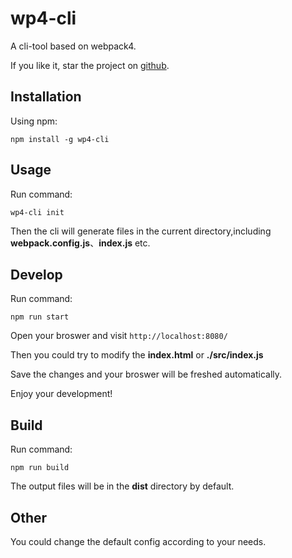 # wp4-cli

A cli-tool based on webpack4.

If you like it, star the project on [github](https://github.com/WindTraveler/wp4-cli).

## Installation
Using npm:
```
npm install -g wp4-cli
```
## Usage
Run command:
```
wp4-cli init
```
Then the cli will generate files in the current directory,including **webpack.config.js**、**index.js** etc.

## Develop
Run command:
```
npm run start
```
Open your broswer and visit `http://localhost:8080/`

Then you could try to modify the **index.html** or **./src/index.js**

Save the changes and your broswer will be freshed automatically.

Enjoy your development!

## Build
Run command:
```
npm run build
```
The output files will be in the **dist** directory by default.

## Other
You could change the default config according to your needs.